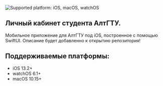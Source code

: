 ![Supported platform: iOS, macOS, watchOS](https://img.shields.io/badge/platform-iOS%2C%20macOS%2C%20watchOS-lightgrey)
## Личный кабинет студента АлтГТУ.
Мобильное приложение для АлтГТУ под iOS, построенное c помощью SwiftUI.
Описание будет добавленно к открытию репозитория!

## Поддерживаемые платформы:

* iOS 13.2+
* watchOS 6.1+
* macOS 10.15+
